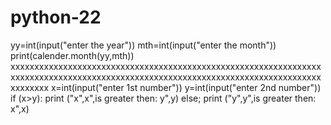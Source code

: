 # python-22
yy=int(input("enter the year"))
mth=int(input("enter the month"))
print(calender.month(yy,mth))
xxxxxxxxxxxxxxxxxxxxxxxxxxxxxxxxxxxxxxxxxxxxxxxxxxxxxxxxxxxxxxxxxxxxxxxxxxxxxxxxxxxxxxxxxxxxxxxxxxxxxxxxxxxxxxxxxxxxxxxxxxxxxxxxxxxxxxxxxx
x=int(input("enter 1st number"))
y=int(input("enter 2nd number"))      
if (x>y):
print ("x",x",is greater then: y",y)
else;
print ("y",y",is greater then: x",x)      
